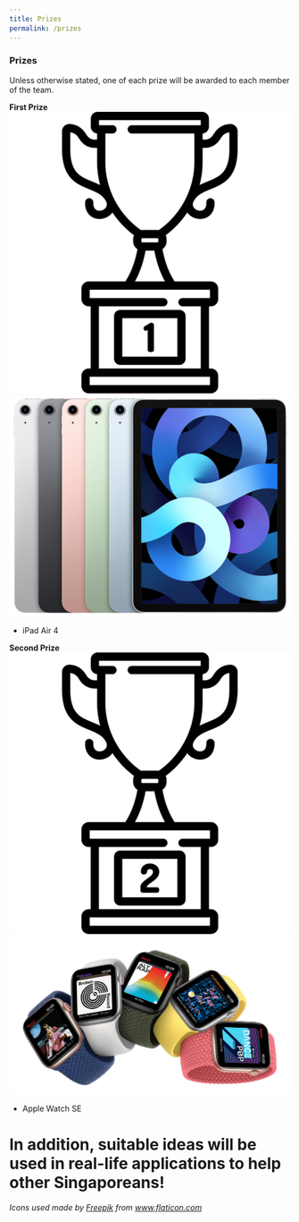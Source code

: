 ```yaml
---
title: Prizes
permalink: /prizes
---
```


### **Prizes**
<!-- TODO don't forget to downsize the pictures! -->
Unless otherwise stated, one of each prize will be awarded to each member of the team.

**First Prize**
![first-prize](images/trophy_1st.svg)
![ipad-air](images/ipad_air.png)
- iPad Air 4

**Second Prize**
![second-prize](images/trophy_2nd.svg)
![apple-watch](images/apple_watch.jpg)
- Apple Watch SE

<h1>In addition, suitable ideas will be used in real-life applications to help other Singaporeans!</h1>

*Icons used made by <a href="https://www.freepik.com" title="Freepik">Freepik</a> from <a href="https://www.flaticon.com/" title="Flaticon">www.flaticon.com</a>*